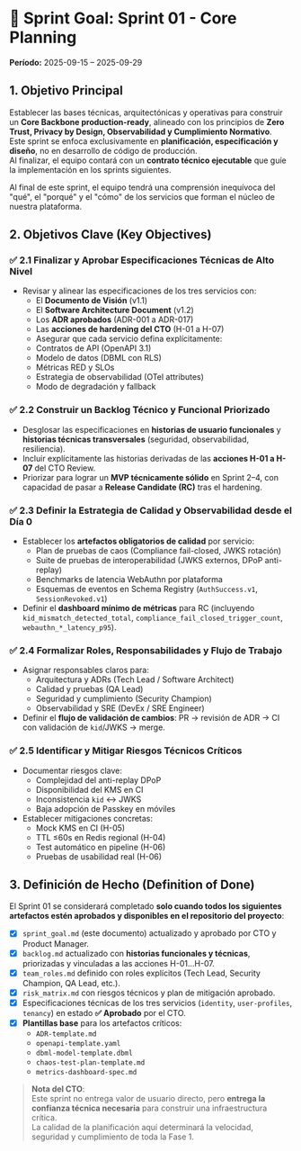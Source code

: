 # 🎯 Sprint Goal: Sprint 01 - Core Planning

**Período:** 2025-09-15 – 2025-09-29

## 1. Objetivo Principal

Establecer las bases técnicas, arquitectónicas y operativas para construir un **Core Backbone production-ready**, alineado con los principios de **Zero Trust, Privacy by Design, Observabilidad y Cumplimiento Normativo**.  
Este sprint se enfoca exclusivamente en **planificación, especificación y diseño**, no en desarrollo de código de producción.  
Al finalizar, el equipo contará con un **contrato técnico ejecutable** que guíe la implementación en los sprints siguientes.

Al final de este sprint, el equipo tendrá una comprensión inequívoca del "qué", el "porqué" y el "cómo" de los servicios que forman el núcleo de nuestra plataforma.

## 2. Objetivos Clave (Key Objectives)

### ✅ 2.1 Finalizar y Aprobar Especificaciones Técnicas de Alto Nivel  
- Revisar y alinear las especificaciones de los tres servicios con:
  - El **Documento de Visión** (v1.1)
  - El **Software Architecture Document** (v1.2)
  - Los **ADR aprobados** (ADR-001 a ADR-017)
  - Las **acciones de hardening del CTO** (H-01 a H-07)
  - Asegurar que cada servicio defina explícitamente:
  - Contratos de API (OpenAPI 3.1)
  - Modelo de datos (DBML con RLS)
  - Métricas RED y SLOs
  - Estrategia de observabilidad (OTel attributes)
  - Modo de degradación y fallback

### ✅ 2.2 Construir un Backlog Técnico y Funcional Priorizado  
- Desglosar las especificaciones en **historias de usuario funcionales** y **historias técnicas transversales** (seguridad, observabilidad, resiliencia).
- Incluir explícitamente las historias derivadas de las **acciones H-01 a H-07** del CTO Review.
- Priorizar para lograr un **MVP técnicamente sólido** en Sprint 2–4, con capacidad de pasar a **Release Candidate (RC)** tras el hardening.

### ✅ 2.3 Definir la Estrategia de Calidad y Observabilidad desde el Día 0  
- Establecer los **artefactos obligatorios de calidad** por servicio:
  - Plan de pruebas de caos (Compliance fail-closed, JWKS rotación)
  - Suite de pruebas de interoperabilidad (JWKS externos, DPoP anti-replay)
  - Benchmarks de latencia WebAuthn por plataforma
  - Esquemas de eventos en Schema Registry (`AuthSuccess.v1`, `SessionRevoked.v1`)
- Definir el **dashboard mínimo de métricas** para RC (incluyendo `kid_mismatch_detected_total`, `compliance_fail_closed_trigger_count`, `webauthn_*_latency_p95`).

### ✅ 2.4 Formalizar Roles, Responsabilidades y Flujo de Trabajo  
- Asignar responsables claros para:
  - Arquitectura y ADRs (Tech Lead / Software Architect)
  - Calidad y pruebas (QA Lead)
  - Seguridad y cumplimiento (Security Champion)
  - Observabilidad y SRE (DevEx / SRE Engineer)
- Definir el **flujo de validación de cambios**: PR → revisión de ADR → CI con validación de `kid`/JWKS → merge.

### ✅ 2.5 Identificar y Mitigar Riesgos Técnicos Críticos  
- Documentar riesgos clave:
  - Complejidad del anti-replay DPoP
  - Disponibilidad del KMS en CI
  - Inconsistencia `kid` ↔ JWKS
  - Baja adopción de Passkey en móviles
- Establecer mitigaciones concretas:
  - Mock KMS en CI (H-05)
  - TTL ≤60s en Redis regional (H-04)
  - Test automático en pipeline (H-06)
  - Pruebas de usabilidad real (H-06)

## 3. Definición de Hecho (Definition of Done)

El Sprint 01 se considerará completado **solo cuando todos los siguientes artefactos estén aprobados y disponibles en el repositorio del proyecto**:

- [x] `sprint_goal.md` (este documento) actualizado y aprobado por CTO y Product Manager.  
- [x] `backlog.md` actualizado con **historias funcionales y técnicas**, priorizadas y vinculadas a las acciones H-01…H-07.  
- [x] `team_roles.md` definido con roles explícitos (Tech Lead, Security Champion, QA Lead, etc.).  
- [x] `risk_matrix.md` con riesgos técnicos y plan de mitigación aprobado.  
- [x] Especificaciones técnicas de los tres servicios (`identity`, `user-profiles`, `tenancy`) en estado **✅ Aprobado** por el CTO.  
- [x] **Plantillas base** para los artefactos críticos:
  - `ADR-template.md`
  - `openapi-template.yaml`
  - `dbml-model-template.dbml`
  - `chaos-test-plan-template.md`
  - `metrics-dashboard-spec.md`

> **Nota del CTO**:  
> Este sprint no entrega valor de usuario directo, pero **entrega la confianza técnica necesaria** para construir una infraestructura crítica.  
> La calidad de la planificación aquí determinará la velocidad, seguridad y cumplimiento de toda la Fase 1.
